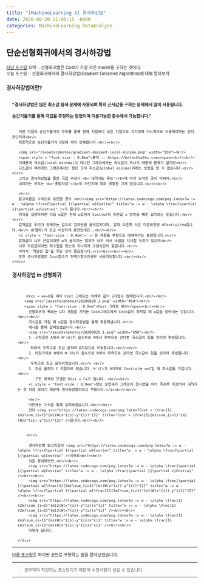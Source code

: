 ```yaml
---
title: "[MachineLearning 3] 경사하강법"
date: 2020-08-20 21:00:15 -0400
categories: MachineLearning DataAnalyze
---
```


## 단순선형회귀에서의 경사하강법

<div style = "font-size :0.8em">
  <a href = "https://can019.github.io/machinelearning/dataanalyze/MachineLearning-AI-2/">지난 포스팅</a> 요약 :: 선형회귀법은 Cost가 가장 작은 model을 구하는 것이다. <br/>
  오늘 포스팅 :: 선형회귀에서의 경사하강법(Gradient Descend Algorithm)에 대해 알아보자
  <div>
    <h3 style = "font-size :1.2em"> 경사하강법이란?</h3><br/>
    <div style = "margin-left : 3%">
       <b>"경사하강법은 많은 최소값 탐색 문제에 사용되며 특히 근사값을 구하는 문제에서 많이 사용됩니다.<br/><br/>
       순간기울기를 통해 극값을 추정하는 방법이며 미분가능한 함수에서 가능합니다."</b><br/><br/>

       어떤 지점의 순간기울기의 부호를 통해 현재 지점보다 낮은 지점으로 가기위해 어느쪽으로 이동해야하는 건지 판단하며<br/>
       최종적으로 순간기울기가 0일때 까지 반복합니다.<br/><br/>

       <img src="/assets/photos/gradient-descent-local-minima.png" width="550"><br/>
       <span style = "font-size : 0.8em">출처 :: https://bdtechtalks.com</span><br/><br/>
       이때문에 극소값(local minima)이 하나인 그래프에서는 최소값이 하나기 때문에 문제가 없지만<br/>
       극소값이 여러개인 그래프에서는 찾은 곳이 최소값(global minima)이라는 보장을 할 수 없습니다.<br/><br/>
       그리고 경사하강법을 통한 극값 추정시 <b>'내려가는 루트'</b>에 따라 도착한 곳이 바뀌며,<br/>
       내려가는 루트는 <b>'출발지점'</b>이 어딘지에 따라 영향을 크게 받습니다.<br/><br/>

       <hr/>
       알고리즘을 수식으로 표현할 경우 <br/><img src="https://latex.codecogs.com/png.latex?w := w - \alpha \frac{\partial }{\partial w}Cost(w)" title="w := w - \alpha \frac{\partial }{\partial w}Cost(w)" />가 됩니다.<br/><br/>
       위식을 설명하자면 다음 w값은 현재 w값에서 Cost(w)의 미분값 x 알파를 빼준 값이라는 뜻입니다.<br/><br/>
       알파값은 우리가 정해주는 값으로 얼마만큼 움직일지이며, 알파 오른쪽 식은 미분표현인 dCost(w)/dw입니다.<br/> d(델타)가 조금 이상하게 표현됬네요..<br/><br/>
       <i style = "font-size : 0.9em">':='은 좌항을 우항으로 대체하라는 표현입니다.<br/>
       알파값이 너무 큰값이라면 w가 움직이는 범위가 너무 커서 극점을 지나칠 우려가 있으며<br/>
       너무 작은값이라면 최소점을 찾는데 지나치게 오랜시간이 걸립니다.<br/>
       따라서 '적당한 값'을 주는 것이 중요합니다.</i><br/><br/><hr/>
       또한 경사하강법은 Cost함수가 컨벡스함수인경우 사용가능합니다.<br/><hr/>
    </div>

  <div>
    <h3 style = "font-size :1.2em"> 경사하강법 in 선형회귀</h3><br/>
    <div style = "margin-left : 3%">

        H(x) = wx+b일 때의 Cost 그래프는 아래와 같이 2차함수 형태입니다.<br/><br/>
       <img src="/assets/photos/20200820_3.png" width="450"><br/>
       <span style = "font-size : 0.8em">Cost 그래프 예시</span><br/><br/>
         선형회귀의 목표는 U자 개형을 가지는 Cost그래프에서 Cost값이 최저일 때 w값을 찾아내는 것입니다.<br/><br/>
         극소값을 가질 때 w값을 경사하강법을 통해 추론해냅니다.<br/>
         예시를 통해 살펴보겠습니다.<br/>
         <img src="/assets/photos/20200825_1.png" width="450"><br/>
         1. 시작점인 A에서 H'(A)가 음수므로 A에서 우측으로 간다면 극소값이 있을 것이라 추정됩니다.<br/>
          따라서 우측으로 조금 움직여 B지점으로 이동합니다.<br/><br/>
         2. 마찬가지로 B에서 H'(B)가 음수므로 B에서 우측으로 간다면 극소값이 있을 것이라 추정됩니다.<br/>
          우측으로 조금 움직이겠습니다.<br/> <br/>
         3. 조금 움직여 C 지점으로 왔습니다. H'(C)가 0이므로 Cost(w)는 w=C일 때 최소값을 가집니다.<br/>
            구한 최적의 모델은 H(x) = Cx가 됩니다. <br/><br/>
         <i style = "font-size : 0.9em">찾는 모양새가 그래프의 경사면을 따라 주르륵 미끄러져 내려가는 것 처럼 보이기 때문에 경사하강법이라고 부릅니다.</i><br/><br/>

         <hr/>
         이번에는 수식을 통해 살펴보겠습니다.<br/><br/>
         먼저 <img src="https://latex.codecogs.com/png.latex?Cost = \frac{1}{m}\sum_{i=1}^{m}(W(x^{i})-y^{i})^{2}" title="Cost = \frac{1}{m}\sum_{i=1}^{m}(W(x^{i})-y^{i})^{2}" />입니다.<br/><br/>


        <hr/>

         경사하강법 알고리즘이 <img src="https://latex.codecogs.com/png.latex?w := w - \alpha \frac{\partial }{\partial w}Cost(w)" title="w := w - \alpha \frac{\partial }{\partial w}Cost(w)" />이므로<br/><br/>
         식을 정리해보면,<br/><br/>
         <img src="https://latex.codecogs.com/png.latex?w := w - \alpha \frac{\partial }{\partial w}Cost(w)" title="w := w - \alpha \frac{\partial }{\partial x}Cost(w)" /><br/><br/>
         <img src="https://latex.codecogs.com/png.latex?w := w - \alpha \frac{\partial }{\partial w}\frac{1}{2m}\sum_{i=1}^{m}(W(x^{i})-y^{i})^{2}" title="w := w - \alpha \frac{\partial }{\partial w}\frac{1}{2m}\sum_{i=1}^{m}(W(x^{i})-y^{i})^{2}" /><br/><br/>
         <img src="https://latex.codecogs.com/png.latex?w := w - \alpha \frac{1}{2m}\sum_{i=1}^{m}2(W(x^{i})-y^{i})x^{i}" title="w := w - \alpha \frac{1}{2m}\sum_{i=1}^{m}2(W(x^{i})-y^{i})x^{i}" /><br/><br/>
         <img src="https://latex.codecogs.com/png.latex?w := w - \alpha \frac{1}{m}\sum_{i=1}^{m}(W(x^{i})-y^{i})x^{i}" title="w := w - \alpha \frac{1}{m}\sum_{i=1}^{m}(W(x^{i})-y^{i})x^{i}" /><br/><br/>
         이렇게 됩니다.

    </div>
  </div>
 </div>
 <hr/>
<a href = "https://can019.github.io/machinelearning/dataanalyze/python/colab/MachineLearning-AI-4/">다음 포스팅</a>은 파이썬 코드로 구현하는 법을 알아보겠습니다.<hr/>
   <blockquote> 공부하며 작성하는 포스팅이기 때문에 수정사항이 생길 수 있습니다. </blockquote>
  <hr/>
</div>
